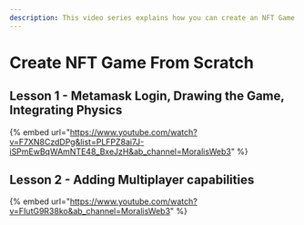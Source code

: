 ```yaml
---
description: This video series explains how you can create an NFT Game From Scratch
---
```


# Create NFT Game From Scratch

## Lesson 1 - Metamask Login, Drawing the Game, Integrating Physics

{% embed url="https://www.youtube.com/watch?v=F7XN8CzdDPg&list=PLFPZ8ai7J-iSPmEwBqWAmNTE48_BxeJzH&ab_channel=MoralisWeb3" %}

## Lesson 2 - Adding Multiplayer capabilities

{% embed url="https://www.youtube.com/watch?v=FIutG9R38ko&ab_channel=MoralisWeb3" %}

